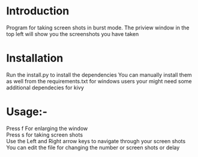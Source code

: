 # Introduction
Program for taking screen shots in burst mode. The priview window in the top left will show you the screenshots you have taken

# Installation
Run the install.py to install the dependencies
You can manually install them as well from the requirements.txt
for windows users your might need some additional dependecies for kivy

# Usage:-
Press f For enlarging the window<br />
Press s for taking screen shots<br />
Use the Left and Right arrow keys to navigate through your screen shots<br />
You can edit the file for changing the number or screen shots or delay
